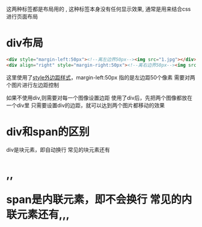 <div> <span>   这两种标签都是布局用的  , 这种标签本身没有任何显示效果, 通常是用来结合css进行页面布局 

# div布局

```html
<div style="margin-left:50px"><!--离左边界50px--><img src="1.jpg"></div>
<div align="right" style="margin-right:50px"><!--离右边界50px--><img src="1.jpg"></div>
```

 这里使用了[style外边距样式](https://how2j.cn/k/css2/css2-margin/248.html)，margin-left:50px 指的是左边距50个像素  需要对两个图片进行左边距控制 

 如果不使用div,则需要对每一个图像设置边距  使用了div后，先把两个图像都放在一个div里  只需要设置div的边距，就可以达到两个图片都移动的效果

# div和span的区别

div是块元素，即自动换行  常见的块元素还有<h1>,<table>,<p>

span是内联元素，即不会换行  常见的内联元素还有<img>,<a>,<b>,<strong> 